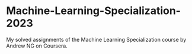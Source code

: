 # Machine-Learning-Specialization-2023

My solved assignments of the Machine Learning Specialization course by Andrew NG on Coursera.
